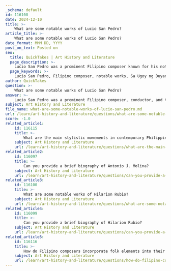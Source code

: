 ```yaml
---
_schema: default
id: 116108
date: 2024-12-10
title: >-
    What are some notable works of Lucio San Pedro?
article_title: >-
    What are some notable works of Lucio San Pedro?
date_format: MMM DD, YYYY
post_on_text: Posted on
seo:
  title: QuickTakes | Art History and Literature
  page_description: >-
    Lucio San Pedro was a prominent Filipino composer known for his notable works such as 'Sa Ugoy ng Duyan' and 'Lahing Kayumanggi'. He blended folk elements with classical music and contributed significantly to the development of Philippine music.
  page_keywords: >-
    Lucio San Pedro, Filipino composer, notable works, Sa Ugoy ng Duyan, Lahing Kayumanggi, Sa Lupang Sarili, Sa Mahal Kong Bayan, National Artist, Philippine music, folk elements, concertos, choral works, band music, cultural heritage
author: QuickTakes
question: >-
    What are some notable works of Lucio San Pedro?
answer: >-
    Lucio San Pedro was a prominent Filipino composer, conductor, and teacher, recognized for his significant contributions to Philippine music. Some of his notable works include:\n\n1. **"Sa Ugoy ng Duyan"** - This is perhaps his most famous composition, a lullaby that evokes deep emotional resonance and is derived from the fourth piece of his own *Suite Pastorale* from the 1940s. The melody was inspired by the lullabies his mother hummed to him and his siblings during their childhood.\n\n2. **"Lahing Kayumanggi"** (1961) - A piece that celebrates Filipino identity and heritage, showcasing San Pedro's ability to blend folk elements with classical music.\n\n3. **"Sa Lupang Sarili"** (1940) - This work reflects themes of nationalism and love for the homeland, characteristic of San Pedro's style.\n\n4. **"Sa Mahal Kong Bayan"** (1950) - Another significant piece that emphasizes patriotism and the beauty of the Philippines.\n\nIn addition to these, San Pedro's body of work includes a variety of musical forms such as band music, concertos for violin and orchestra, choral works, cantatas, chamber music, and songs for solo voice. His music often incorporates folk elements, reflecting the rich cultural heritage of the Philippines. San Pedro was also instrumental in the development of regional band music in the country and was proclaimed a National Artist of the Philippines for Music in 1991.
subject: Art History and Literature
file_name: what-are-some-notable-works-of-lucio-san-pedro.md
url: /learn/art-history-and-literature/questions/what-are-some-notable-works-of-lucio-san-pedro
score: -1.0
related_article1:
    id: 116115
    title: >-
        What are the main stylistic movements in contemporary Philippine music?
    subject: Art History and Literature
    url: /learn/art-history-and-literature/questions/what-are-the-main-stylistic-movements-in-contemporary-philippine-music
related_article2:
    id: 116097
    title: >-
        Can you provide a brief biography of Antonio J. Molina?
    subject: Art History and Literature
    url: /learn/art-history-and-literature/questions/can-you-provide-a-brief-biography-of-antonio-j-molina
related_article3:
    id: 116100
    title: >-
        What are some notable works of Hilarion Rubio?
    subject: Art History and Literature
    url: /learn/art-history-and-literature/questions/what-are-some-notable-works-of-hilarion-rubio
related_article4:
    id: 116099
    title: >-
        Can you provide a brief biography of Hilarion Rubio?
    subject: Art History and Literature
    url: /learn/art-history-and-literature/questions/can-you-provide-a-brief-biography-of-hilarion-rubio
related_article5:
    id: 116116
    title: >-
        How do Filipino composers incorporate folk elements into their music?
    subject: Art History and Literature
    url: /learn/art-history-and-literature/questions/how-do-filipino-composers-incorporate-folk-elements-into-their-music
---
```


&nbsp;